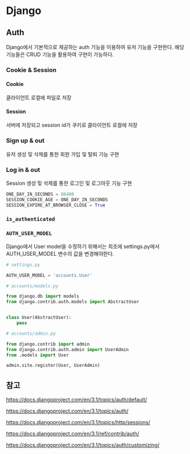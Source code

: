 # Django

## Auth

Django에서 기본적으로 제공하는 auth 기능을 이용하여 유저 기능을 구현한다. 해당 기능들은 CRUD 기능을 활용하여 구현이 가능하다.



### Cookie & Session

#### Cookie

클라이언트 로컬에 파일로 저장

#### Session

서버에 저장되고 session id가 쿠키로 클라이언트 로컬에 저장



### Sign up & out

유저 생성 및 삭제를 통한 회원 가입 및 탈퇴 기능 구현



### Log in & out

Session 생성 및 삭제를 통한 로그인 및 로그아웃 기능 구현

```python
ONE_DAY_IN_SECONDS = 86400
SESSION_COOKIE_AGE = ONE_DAY_IN_SECONDS
SESSION_EXPIRE_AT_BROWSER_CLOSE = True
```



### `is_authenticated`



### `AUTH_USER_MODEL`

Django에서 User model을 수정하기 위해서는 최초에 settings.py에서 AUTH_USER_MODEL 변수의 값을 변경해야한다.

```python
# settings.py

AUTH_USER_MODEL = 'accounts.User'
```

```python
# accounts/models.py

from django.db import models
from django.contrib.auth.models import AbstractUser


class User(AbstractUser):
    pass
```

```python
# accounts/admin.py

from django.contrib import admin
from django.contrib.auth.admin import UserAdmin
from .models import User

admin.site.register(User, UserAdmin)

```



## 참고

https://docs.djangoproject.com/en/3.1/topics/auth/default/

https://docs.djangoproject.com/en/3.1/topics/auth/

https://docs.djangoproject.com/en/3.1/topics/http/sessions/

https://docs.djangoproject.com/en/3.1/ref/contrib/auth/

https://docs.djangoproject.com/en/3.1/topics/auth/customizing/

